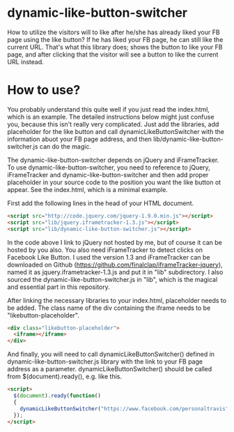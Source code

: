dynamic-like-button-switcher
============================

How to utilize the visitors will to like after he/she has already liked your FB page using the like button? If he has liked your FB page, he can still like the current URL. That's what this library does; shows the button to like your FB page, and after clicking that the visitor will see a button to like the current URL instead.

How to use?
===========

You probably understand this quite well if you just read the index.html, which is an example. The detailed instructions below might just confuse you, because this isn't really very complicated. Just add the libraries, add placeholder for the like button and call dynamicLikeButtonSwitcher with the information abuot your FB page address, and then lib/dynamic-like-button-switcher.js can do the magic.

The dynamic-like-button-switcher depends on jQuery and iFrameTracker. To use dynamic-like-button-switcher, you need to reference to jQuery, iFrameTracker and dynamic-like-button-switcher and then add proper placeholder in your source code to the position you want the like button ot appear. See the index.html, which is a minimal example.

First add the following lines in the head of your HTML document.
```html
<script src="http://code.jquery.com/jquery-1.9.0.min.js"></script>
<script src="lib/jquery.iframetracker-1.3.js"></script>
<script src="lib/dynamic-like-button-switcher.js"></script>
```
In the code above I link to jQuery not hosted by me, but of course it can be hosted by you also. You also need iFrameTracker to detect clicks on Facebook Like Button. I used the version 1.3 and iFrameTracker can be downloaded on Github (https://github.com/finalclap/iframeTracker-jquery), named it as jquery.iframetracker-1.3.js and put it in "lib" subdirectory. I also sourced the dynamic-like-button-switcher.js in "lib", which is the magical and essential part in this repository.

After linking the necessary libraries to your index.html, placeholder needs to be added. The class name of the div containing the iframe needs to be "likebutton-placeholder".
```html
<div class="likebutton-placeholder">
  <iframe></iframe>
</div> 
```
And finally, you will need to call dynamicLikeButtonSwitcher() defined in dynamic-like-button-switcher.js library with the link to your FB page address as a parameter. dynamicLikeButtonSwitcher() should be called from $(document).ready(), e.g. like this.
```html
<script>
  $(document).ready(function() 
  {
    dynamicLikeButtonSwitcher("https://www.facebook.com/personaltravis");
  }); 
</script>
```
